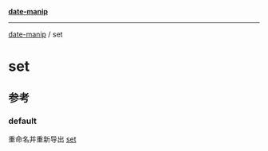[**date-manip**](index.md)

***

[date-manip](modules.md) / set

# set

## 参考

### default

重命名并重新导出 [set](internal/getOrSet.md#set)
